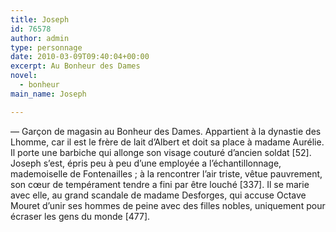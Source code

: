```yaml
---
title: Joseph
id: 76578
author: admin
type: personnage
date: 2010-03-09T09:40:04+00:00
excerpt: Au Bonheur des Dames
novel:
  - bonheur
main_name: Joseph

---
```

— Garçon de magasin au Bonheur des Dames. Appartient à la dynastie des Lhomme, car il est le frère de lait d&rsquo;Albert et doit sa place à madame Aurélie. Il porte une barbiche qui allonge son visage couturé d&rsquo;ancien soldat [52]. Joseph s&rsquo;est, épris peu à peu d&rsquo;une employée a l&rsquo;échantillonnage, mademoiselle de Fontenailles ; à la rencontrer l&rsquo;air triste, vêtue pauvrement, son cœur de tempérament tendre a fini par être louché [337]. Il se marie avec elle, au grand scandale de madame Desforges, qui accuse Octave Mouret d&rsquo;unir ses hommes de peine avec des filles nobles, uniquement pour écraser les gens du monde [477]. 